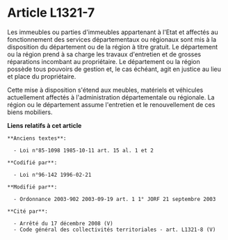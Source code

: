 # Article L1321-7

Les immeubles ou parties d'immeubles appartenant à l'Etat et affectés au fonctionnement des services départementaux ou
régionaux sont mis à la disposition du département ou de la région à titre gratuit. Le département ou la région prend à sa
charge les travaux d'entretien et de grosses réparations incombant au propriétaire. Le département ou la région possède tous
pouvoirs de gestion et, le cas échéant, agit en justice au lieu et place du propriétaire.

Cette mise à disposition s'étend aux meubles, matériels et véhicules actuellement affectés à l'administration départementale
ou régionale. La région ou le département assume l'entretien et le renouvellement de ces biens mobiliers.

**Liens relatifs à cet article**

	**Anciens textes**:

	  - Loi n°85-1098 1985-10-11 art. 15 al. 1 et 2

	**Codifié par**:

	  - Loi n°96-142 1996-02-21

	**Modifié par**:

	  - Ordonnance 2003-902 2003-09-19 art. 1 1° JORF 21 septembre 2003

	**Cité par**:

	  - Arrêté du 17 décembre 2008 (V)
	  - Code général des collectivités territoriales - art. L1321-8 (V)
